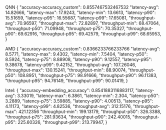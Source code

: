 QNN
{
  "accuracy-accuracy_custom": 0.8557467532467532
  "latency-avg": 14.82666,
  "latency-max": 17.9243,
  "latency-min": 13.6613,
  "latency-p90": 15.51659,
  "latency-p95": 16.55687,
  "latency-p99": 17.65081,
  "throughput-avg": 70.96597,
  "throughput-max": 72.82897,
  "throughput-min": 68.47064,
  "throughput-p50": 71.09948,
  "throughput-p75": 70.35327,
  "throughput-p90": 69.62916,
  "throughput-p95": 69.42579,
  "throughput-p99": 68.65953,
}


AMD
{
  "accuracy-accuracy_custom": 0.8366233766233766
  "latency-avg": 8.5771,
  "latency-max": 9.4302,
  "latency-min": 7.5404,
  "latency-p50": 8.5924,
  "latency-p75": 8.88908,
  "latency-p90": 9.12557,
  "latency-p95": 9.38678,
  "latency-p99": 9.42152,
  "throughput-avg": 107.26046,
  "throughput-max": 130.15241,
  "throughput-min": 88.90074,
  "throughput-p50": 108.8951,
  "throughput-p75": 98.91666,
  "throughput-p90": 96.11383,
  "throughput-p95": 94.76149,
  "throughput-p99": 90.01419,
}

Intel:
{
  "accuracy-embedding_accuracy": 0.8541883116883117,
  "latency-avg": 3.33019,
  "latency-max": 6.3861,
  "latency-min": 2.304,
  "latency-p50": 3.2889,
  "latency-p75": 3.59885,
  "latency-p90": 4.00513,
  "latency-p95": 4.11173,
  "latency-p99": 4.82536,
  "throughput-avg": 312.15176,
  "throughput-max": 421.12356
  "throughput-min": 199.13179,
  "throughput-p50": 326.3388,
  "throughput-p75": 281.93634,
  "throughput-p90": 242.40015,
  "throughput-p95": 225.60326,
  "throughput-p99": 213.79947,
}